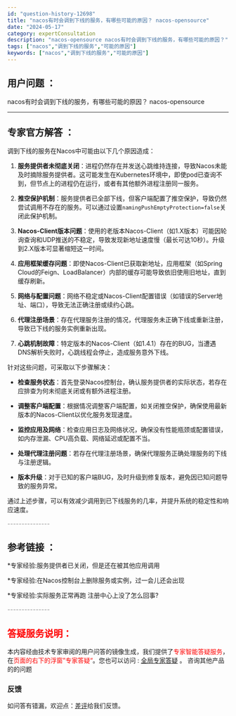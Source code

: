 ```yaml
---
id: "question-history-12698"
title: "nacos有时会调到下线的服务，有哪些可能的原因？ nacos-opensource"
date: "2024-05-17"
category: expertConsultation
description: "nacos-opensource nacos有时会调到下线的服务，有哪些可能的原因？"
tags: ["nacos","调到下线的服务","可能的原因"]
keywords: ["nacos","调到下线的服务","可能的原因"]
---
```


## 用户问题 ： 
 nacos有时会调到下线的服务，有哪些可能的原因？ nacos-opensource 

---------------
## 专家官方解答 ：

调到下线的服务在Nacos中可能由以下几个原因造成：

1. **服务提供者未彻底关闭**：进程仍然存在并发送心跳维持连接，导致Nacos未能及时摘除服务提供者。这可能发生在Kubernetes环境中，即使pod已查询不到，但节点上的进程仍在运行，或者有其他额外进程注册同一服务。

2. **推空保护机制**：服务提供者已全部下线，但客户端配置了推空保护，导致仍然尝试调用不存在的服务。可以通过设置`namingPushEmptyProtection=false`关闭此保护机制。

3. **Nacos-Client版本问题**：使用的老版本Nacos-Client（如1.X版本）可能因轮询查询和UDP推送的不稳定，导致发现新地址速度慢（最长可达10秒）。升级到2.X版本可显著缩短这一时间。

4. **应用框架缓存问题**：即使Nacos-Client已获取新地址，应用框架（如Spring Cloud的Feign、LoadBalancer）内部的缓存可能导致依旧使用旧地址，直到缓存刷新。

5. **网络与配置问题**：网络不稳定或Nacos-Client配置错误（如错误的Server地址、端口），导致无法正确注册或续约心跳。

6. **代理注册场景**：存在代理服务注册的情况，代理服务未正确下线或重新注册，导致已下线的服务实例重新出现。

7. **心跳机制故障**：特定版本的Nacos-Client（如1.4.1）存在的BUG，当遭遇DNS解析失败时，心跳线程会停止，造成服务意外下线。

针对这些问题，可采取以下步骤解决：

- **检查服务状态**：首先登录Nacos控制台，确认服务提供者的实际状态，若存在应排查为何未彻底关闭或有额外进程注册。
  
- **调整客户端配置**：根据情况调整客户端配置，如关闭推空保护，确保使用最新版本的Nacos-Client以优化服务发现速度。
  
- **监控应用及网络**：检查应用日志及网络状况，确保没有性能瓶颈或配置错误，如内存泄漏、CPU高负载、网络延迟或配置不当。
  
- **处理代理注册问题**：若存在代理注册场景，确保代理服务正确处理服务的下线与注册逻辑。
  
- **版本升级**：对于已知的客户端BUG，及时升级到修复版本，避免因已知问题导致的服务异常。

通过上述步骤，可以有效减少调用到已下线服务的几率，并提升系统的稳定性和响应速度。


<font color="#949494">---------------</font> 


## 参考链接 ：

*专家经验:服务提供者已关闭，但是还在被其他应用调用 
 
 *专家经验:在Nacos控制台上删除服务或实例，过一会儿还会出现 
 
 *专家经验:实际服务正常再跑 注册中心上没了怎么回事? 


 <font color="#949494">---------------</font> 
 


## <font color="#FF0000">答疑服务说明：</font> 

本内容经由技术专家审阅的用户问答的镜像生成，我们提供了<font color="#FF0000">专家智能答疑服务</font>，在<font color="#FF0000">页面的右下的浮窗”专家答疑“</font>。您也可以访问 : [全局专家答疑](https://opensource.alibaba.com/chatBot) 。 咨询其他产品的的问题

### 反馈
如问答有错漏，欢迎点：[差评](https://ai.nacos.io/user/feedbackByEnhancerGradePOJOID?enhancerGradePOJOId=13856)给我们反馈。

